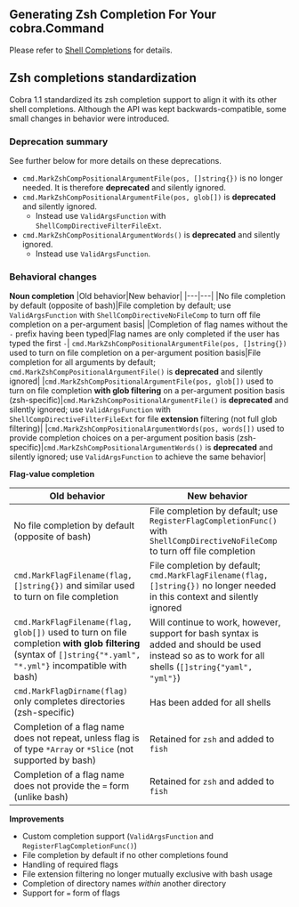 ## Generating Zsh Completion For Your cobra.Command

Please refer to [Shell Completions](shell_completions.md) for details.

## Zsh completions standardization

Cobra 1.1 standardized its zsh completion support to align it with its other
shell completions. Although the API was kept backwards-compatible, some small
changes in behavior were introduced.

### Deprecation summary

See further below for more details on these deprecations.

- `cmd.MarkZshCompPositionalArgumentFile(pos, []string{})` is no longer needed.
  It is therefore **deprecated** and silently ignored.
- `cmd.MarkZshCompPositionalArgumentFile(pos, glob[])` is **deprecated** and
  silently ignored.
  - Instead use `ValidArgsFunction` with `ShellCompDirectiveFilterFileExt`.
- `cmd.MarkZshCompPositionalArgumentWords()` is **deprecated** and silently
  ignored.
  - Instead use `ValidArgsFunction`.

### Behavioral changes

**Noun completion** |Old behavior|New behavior| |---|---| |No file completion by
default (opposite of bash)|File completion by default; use `ValidArgsFunction`
with `ShellCompDirectiveNoFileComp` to turn off file completion on a
per-argument basis| |Completion of flag names without the `-` prefix having been
typed|Flag names are only completed if the user has typed the first `-`|
`cmd.MarkZshCompPositionalArgumentFile(pos, []string{})` used to turn on file
completion on a per-argument position basis|File completion for all arguments by
default; `cmd.MarkZshCompPositionalArgumentFile()` is **deprecated** and
silently ignored| |`cmd.MarkZshCompPositionalArgumentFile(pos, glob[])` used to
turn on file completion **with glob filtering** on a per-argument position basis
(zsh-specific)|`cmd.MarkZshCompPositionalArgumentFile()` is **deprecated** and
silently ignored; use `ValidArgsFunction` with `ShellCompDirectiveFilterFileExt`
for file **extension** filtering (not full glob filtering)|
|`cmd.MarkZshCompPositionalArgumentWords(pos, words[])` used to provide
completion choices on a per-argument position basis
(zsh-specific)|`cmd.MarkZshCompPositionalArgumentWords()` is **deprecated** and
silently ignored; use `ValidArgsFunction` to achieve the same behavior|

**Flag-value completion**

| Old behavior                                                                                                                                                  | New behavior                                                                                                                                         |
| ------------------------------------------------------------------------------------------------------------------------------------------------------------- | ---------------------------------------------------------------------------------------------------------------------------------------------------- |
| No file completion by default (opposite of bash)                                                                                                              | File completion by default; use `RegisterFlagCompletionFunc()` with `ShellCompDirectiveNoFileComp` to turn off file completion                       |
| `cmd.MarkFlagFilename(flag, []string{})` and similar used to turn on file completion                                                                          | File completion by default; `cmd.MarkFlagFilename(flag, []string{})` no longer needed in this context and silently ignored                           |
| `cmd.MarkFlagFilename(flag, glob[])` used to turn on file completion **with glob filtering** (syntax of `[]string{"*.yaml", "*.yml"}` incompatible with bash) | Will continue to work, however, support for bash syntax is added and should be used instead so as to work for all shells (`[]string{"yaml", "yml"}`) |
| `cmd.MarkFlagDirname(flag)` only completes directories (zsh-specific)                                                                                         | Has been added for all shells                                                                                                                        |
| Completion of a flag name does not repeat, unless flag is of type `*Array` or `*Slice` (not supported by bash)                                                | Retained for `zsh` and added to `fish`                                                                                                               |
| Completion of a flag name does not provide the `=` form (unlike bash)                                                                                         | Retained for `zsh` and added to `fish`                                                                                                               |

**Improvements**

- Custom completion support (`ValidArgsFunction` and
  `RegisterFlagCompletionFunc()`)
- File completion by default if no other completions found
- Handling of required flags
- File extension filtering no longer mutually exclusive with bash usage
- Completion of directory names *within* another directory
- Support for `=` form of flags
